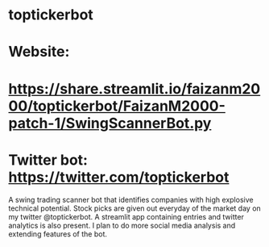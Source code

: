 # toptickerbot
# Website:
# https://share.streamlit.io/faizanm2000/toptickerbot/FaizanM2000-patch-1/SwingScannerBot.py
# Twitter bot: https://twitter.com/toptickerbot


A swing trading scanner bot that identifies companies with high explosive technical potential. Stock picks are given out everyday of the market day on my twitter @toptickerbot. A streamlit app containing entries and twitter analytics is also present. I plan to do more social media analysis and extending features of the bot.  
